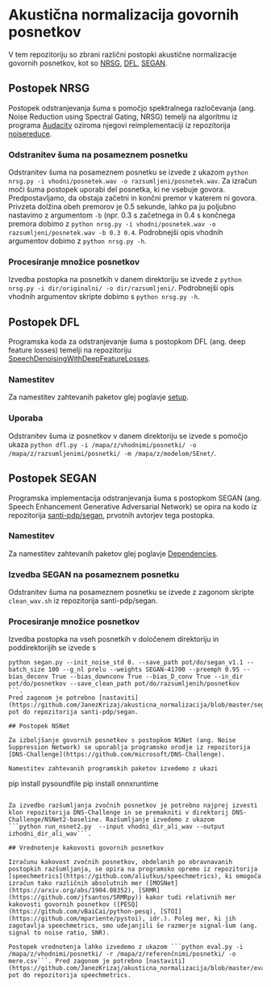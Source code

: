 # Akustična normalizacija govornih posnetkov

V tem repozitoriju so zbrani različni postopki akustične normalizacije govornih posnetkov, kot so [NRSG](#postopek-NRSG), [DFL](#postopek-DFL), [SEGAN](#postopek-SEGAN). 

## Postopek NRSG

Postopek odstranjevanja šuma s pomočjo spektralnega razločevanja (ang. Noise Reduction using Spectral Gating, NRSG) temelji na algoritmu iz programa [Audacity](https://wiki.audacityteam.org/wiki/How_Audacity_Noise_Reduction_Works) oziroma njegovi reimplementaciji iz repozitorija [noisereduce](https://github.com/timsainb/noisereduce).

### Odstranitev šuma na posameznem posnetku

Odstranitev šuma na posameznem posnetku se izvede z ukazom ```python nrsg.py -i vhodni/posnetek.wav -o razsumljeni/posnetek.wav```. Za izračun moči šuma postopek uporabi del posnetka, ki ne vsebuje govora. Predpostavljamo, da obstaja začetni in končni premor v katerem ni govora. Privzeta dolžina obeh premorov je 0.5 sekunde, lahko pa ju poljubno nastavimo z argumentom ```-b``` (npr. 0.3 s začetnega in 0.4 s končnega premora dobimo z ```python nrsg.py -i vhodni/posnetek.wav -o razsumljeni/posnetek.wav -b 0.3 0.4```. Podrobnejši opis vhodnih argumentov dobimo z ```python nrsg.py -h```.

### Procesiranje množice posnetkov

Izvedba postopka na posnetkih v danem direktoriju se izvede z ```python nrsg.py -i dir/originalni/ -o dir/razsumljeni/```. Podrobnejši opis vhodnih argumentov skripte dobimo s ```python nrsg.py -h```.

## Postopek DFL

Programska koda za odstranjevanje šuma s postopkom DFL (ang. deep feature losses) temelji na repozitoriju [SpeechDenoisingWithDeepFeatureLosses](https://github.com/francoisgermain/SpeechDenoisingWithDeepFeatureLosses).

### Namestitev

Za namestitev zahtevanih paketov glej poglavje [setup](https://github.com/francoisgermain/SpeechDenoisingWithDeepFeatureLosses#setup).

### Uporaba

Odstranitev šuma iz posnetkov v danem direktoriju se izvede s pomočjo ukaza ```python dfl.py -i /mapa/z/vhodnimi/posnetki/ -o /mapa/z/razsumljenimi/posnetki/ -m /mapa/z/modelom/SEnet/```.

## Postopek SEGAN

Programska implementacija odstranjevanja šuma s postopkom SEGAN (ang. Speech Enhancement Generative Adversarial Network) se opira na kodo iz repozitorija [santi-pdp/segan](https://github.com/santi-pdp/segan), prvotnih avtorjev tega postopka.

### Namestitev

Za namestitev zahtevanih paketov glej poglavje [Dependencies](https://github.com/santi-pdp/segan#dependencies).

### Izvedba SEGAN na posameznem posnetku

Odstranitev šuma na posameznem posnetku se izvede z zagonom skripte ```clean_wav.sh``` iz repozitorija santi-pdp/segan.

### Procesiranje množice posnetkov

Izvedba postopka na vseh posnetkih v določenem direktoriju in poddirektorijih se izvede s 
```
python segan.py --init_noise_std 0. --save_path pot/do/segan_v1.1 --batch_size 100 --g_nl prelu --weights SEGAN-41700 --preemph 0.95 --bias_deconv True --bias_downconv True --bias_D_conv True --in_dir pot/do/posnetkov --save_clean_path pot/do/razsumljenih/posnetkov
```.
Pred zagonom je potrebno [nastaviti](https://github.com/JanezKrizaj/akusticna_normalizacija/blob/master/segan.py#L4) pot do repozitorija santi-pdp/segan.

## Postopek NSNet

Za izboljšanje govornih posnetkov s postopkom NSNet (ang. Noise Suppression Network) se uporablja programsko orodje iz repozitorija [DNS-Challenge](https://github.com/microsoft/DNS-Challenge).

Namestitev zahtevanih programskih paketov izvedemo z ukazi
```
pip install pysoundfile
pip install onnxruntime
```

Za izvedbo razšumljanja zvočnih posnetkov je potrebno najprej izvesti klon repozitorija DNS-Challenge in se premakniti v direktorij DNS-Challenge/NSNet2-baseline. Razšumljanje izvedemo z ukazom
```python run_nsnet2.py  --input vhodni_dir_ali_wav --output izhodni_dir_ali_wav```.

## Vrednotenje kakovosti govornih posnetkov

Izračunu kakovost zvočnih posnetkov, obdelanih po obravnavanih postopkih razšumljanja, se opira na programsko opremo iz repozitorija [speechmetrics](https://github.com/aliutkus/speechmetrics), ki omogoča izračun tako različnih absolutnih mer ([MOSNet](https://arxiv.org/abs/1904.08352), [SRMR](https://github.com/jfsantos/SRMRpy)) kakor tudi relativnih mer kakovosti govornih posnetkov ([PESQ](https://github.com/vBaiCai/python-pesq), [STOI](https://github.com/mpariente/pystoi), idr.). Poleg mer, ki jih zagotavlja speechmetrics, smo udejanjili še razmerje signal-šum (ang. signal to noise ratio, SNR).

Postopek vrednotenja lahko izvedemo z ukazom ```python eval.py -i /mapa/z/vhodnimi/posnetki/ -r /mapa/z/referenčnimi/posnetki/ -o mere.csv```. Pred zagonom je potrebno [nastaviti](https://github.com/JanezKrizaj/akusticna_normalizacija/blob/master/eval.py#L3) pot do repozitorija speechmetrics.
